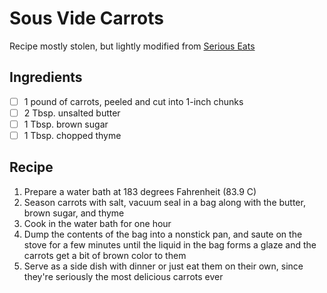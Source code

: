 # Sous Vide Carrots

Recipe mostly stolen, but lightly modified from [Serious Eats](https://www.seriouseats.com/sous-vide-glazed-carrots-recipe)

## Ingredients

- [ ] 1 pound of carrots, peeled and cut into 1-inch chunks
- [ ] 2 Tbsp. unsalted butter
- [ ] 1 Tbsp. brown sugar
- [ ] 1 Tbsp. chopped thyme

## Recipe

1. Prepare a water bath at 183 degrees Fahrenheit (83.9 C)
1. Season carrots with salt, vacuum seal in a bag along with the butter, brown sugar, and thyme
1. Cook in the water bath for one hour
1. Dump the contents of the bag into a nonstick pan, and saute on the stove for a few minutes until the liquid in the bag forms a glaze and the carrots get a bit of brown color to them
1. Serve as a side dish with dinner or just eat them on their own, since they're seriously the most delicious carrots ever